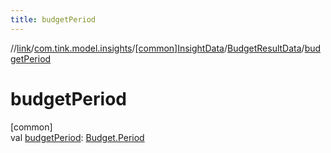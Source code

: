 ```yaml
---
title: budgetPeriod
---
```

//[link](../../../../index.html)/[com.tink.model.insights](../../index.html)/[[common]InsightData](../index.html)/[BudgetResultData](index.html)/[budgetPeriod](budget-period.html)



# budgetPeriod



[common]\
val [budgetPeriod](budget-period.html): [Budget.Period](../../../com.tink.model.budget/[common]-budget/-period/index.html)




